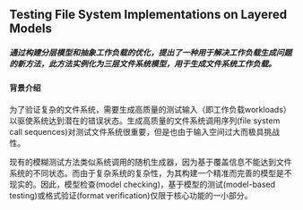 ## Testing File System Implementations on Layered Models

##### 通过构建分层模型和抽象工作负载的优化，提出了一种用于解决工作负载生成问题的新方法，此方法实例化为三层文件系统模型，用于生成文件系统工作负载。

#### 背景介绍

为了验证复杂的文件系统，需要生成高质量的测试输入（即工作负载workloads）以驱使系统达到潜在的错误状态。生成高质量的文件系统调用序列(file system call sequences)对测试文件系统很重要，但是也由于输入空间过大而极具挑战性。

现有的模糊测试方法类似系统调用的随机生成器，因为基于覆盖信息不能达到文件系统的不同状态。而由于复杂系统的复杂性，为其构建一个精准而完善的模型是不现实的。因此，模型检查(model checking)，基于模型的测试(model-based testing)或格式验证(format verification)仅限于核心功能的一小部分。











